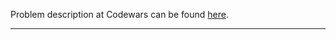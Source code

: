 Problem description at Codewars can be found
[here](https://www.codewars.com/kata/55ccdf1512938ce3ac000056/train/python).

-------------


